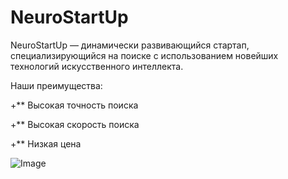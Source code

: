 
# NeuroStartUp

NeuroStartUp — динамически развивающийся стартап, специализирующийся на поиске с использованием новейших технологий искусственного интеллекта. 

Наши преимущества:

+** Высокая точность поиска

+** Высокая скорость поиска

+** Низкая цена

![Image]( https://github.com/netology-ds-team/git-homeworks/raw/main/1_self/logo.png)
 